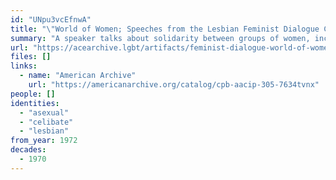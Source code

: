 ```yaml
---
id: "UNpu3vcEfnwA"
title: "\"World of Women; Speeches from the Lesbian Feminist Dialogue Conference\""
summary: "A speaker talks about solidarity between groups of women, including celibates, asexuals, and virgins"
url: "https://acearchive.lgbt/artifacts/feminist-dialogue-world-of-women"
files: []
links:
  - name: "American Archive"
    url: "https://americanarchive.org/catalog/cpb-aacip-305-7634tvnx"
people: []
identities:
  - "asexual"
  - "celibate"
  - "lesbian"
from_year: 1972
decades:
  - 1970
---
```

